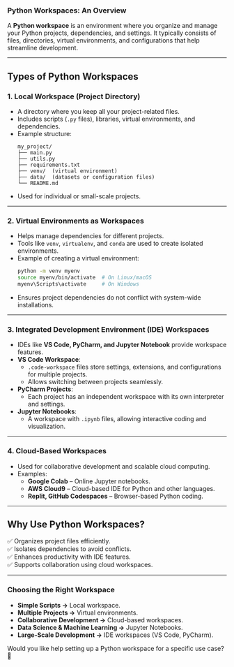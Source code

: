 ### **Python Workspaces: An Overview**  

A **Python workspace** is an environment where you organize and manage your Python projects, dependencies, and settings. It typically consists of files, directories, virtual environments, and configurations that help streamline development.  

---

## **Types of Python Workspaces**

### **1. Local Workspace (Project Directory)**
- A directory where you keep all your project-related files.
- Includes scripts (`.py` files), libraries, virtual environments, and dependencies.
- Example structure:
  ```
  my_project/
  ├── main.py
  ├── utils.py
  ├── requirements.txt
  ├── venv/  (virtual environment)
  ├── data/  (datasets or configuration files)
  └── README.md
  ```
- Used for individual or small-scale projects.

---

### **2. Virtual Environments as Workspaces**
- Helps manage dependencies for different projects.
- Tools like `venv`, `virtualenv`, and `conda` are used to create isolated environments.
- Example of creating a virtual environment:
  ```bash
  python -m venv myenv
  source myenv/bin/activate  # On Linux/macOS
  myenv\Scripts\activate     # On Windows
  ```
- Ensures project dependencies do not conflict with system-wide installations.

---

### **3. Integrated Development Environment (IDE) Workspaces**
- IDEs like **VS Code, PyCharm, and Jupyter Notebook** provide workspace features.
- **VS Code Workspace**:
  - `.code-workspace` files store settings, extensions, and configurations for multiple projects.
  - Allows switching between projects seamlessly.
- **PyCharm Projects**:
  - Each project has an independent workspace with its own interpreter and settings.
- **Jupyter Notebooks**:
  - A workspace with `.ipynb` files, allowing interactive coding and visualization.

---

### **4. Cloud-Based Workspaces**
- Used for collaborative development and scalable cloud computing.
- Examples:
  - **Google Colab** – Online Jupyter notebooks.
  - **AWS Cloud9** – Cloud-based IDE for Python and other languages.
  - **Replit, GitHub Codespaces** – Browser-based Python coding.

---

## **Why Use Python Workspaces?**
✅ Organizes project files efficiently.  
✅ Isolates dependencies to avoid conflicts.  
✅ Enhances productivity with IDE features.  
✅ Supports collaboration using cloud workspaces.  

---

### **Choosing the Right Workspace**
- **Simple Scripts →** Local workspace.  
- **Multiple Projects →** Virtual environments.  
- **Collaborative Development →** Cloud-based workspaces.  
- **Data Science & Machine Learning →** Jupyter Notebooks.  
- **Large-Scale Development →** IDE workspaces (VS Code, PyCharm).  

Would you like help setting up a Python workspace for a specific use case? 🚀